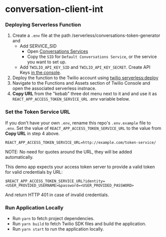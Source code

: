 # conversation-client-int

### Deploying Serverless Function

1. Create a `.env` file at the path /serverless/conversations-token-generator and 
    - Add SERVICE_SID
        - Open [Conversations Services](https://www.twilio.com/console/conversations/services)
        - Copy the `SID` for `Default Conversations Service`, or the service you want to set up.
    - Add `TWILIO_API_KEY_SID` and `TWILIO_API_KEY_SECRET`. Create API Keys [in the console](https://www.twilio.com/console/project/api-keys).
2. Deploy the function to the Twilio account using [twilio serverless:deploy](https://www.twilio.com/docs/labs/serverless-toolkit/getting-started#explore-the-commands-and-options)
3. Navigate to the Functions and Assets section of Twilio Console and open the associated serverless instnace.
4. **Copy URL** from the "kebab" three dot menu next to it and and use it as `REACT_APP_ACCESS_TOKEN_SERVICE_URL` .env variable below.

### Set the Token Service URL

If you don't have your own `.env`, rename this repo's `.env.example` file to `.env`. Set the value of `REACT_APP_ACCESS_TOKEN_SERVICE_URL` to the value from **Copy URL** in step 4 above.  

```
REACT_APP_ACCESS_TOKEN_SERVICE_URL=http://example.com/token-service/
```

NOTE: No need for quotes around the URL, they will be added automatically.

This demo app expects your access token server to provide a valid token for valid credentials by URL:

 ```
$REACT_APP_ACCESS_TOKEN_SERVICE_URL?identity=<USER_PROVIDED_USERNAME>&password=<USER_PROVIDED_PASSWORD>
 ```
And return HTTP 401 in case of invalid credentials.

### Run Application Locally

- Run `yarn` to fetch project dependencies.
- Run `yarn build` to fetch Twilio SDK files and build the application.
- Run `yarn start` to run the application locally.

